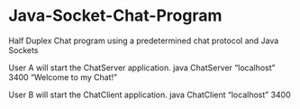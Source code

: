 # Java-Socket-Chat-Program
Half Duplex Chat program using a predetermined chat protocol and Java Sockets

User A will start the ChatServer application.
java ChatServer “localhost” 3400 “Welcome to my Chat!”

User B will start the ChatClient application.
java ChatClient “localhost” 3400
